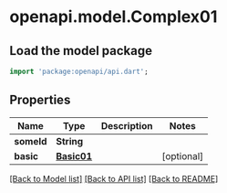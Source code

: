 # openapi.model.Complex01

## Load the model package
```dart
import 'package:openapi/api.dart';
```

## Properties
Name | Type | Description | Notes
------------ | ------------- | ------------- | -------------
**someId** | **String** |  | 
**basic** | [**Basic01**](Basic01.md) |  | [optional] 

[[Back to Model list]](../README.md#documentation-for-models) [[Back to API list]](../README.md#documentation-for-api-endpoints) [[Back to README]](../README.md)


